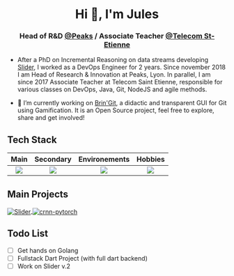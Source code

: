 <h1 align="center">Hi 👋, I'm Jules</h1>
<h3 align="center">Head of R&D <a href=https://peaks.fr/>@Peaks</a> / Associate Teacher <a href=https://www.telecom-st-etienne.fr/>@Telecom St-Etienne</a></h3>

- After a PhD on Incremental Reasoning on data streams developing [Slider](https://github.com/juleschevalier/slider/), I worked as a DevOps Engineer for 2 years. Since november 2018 I am Head of Research & Innovation at Peaks, Lyon. In parallel, I am since 2017 Associate Teacher at Telecom Saint Etienne, responsible for various classes on DevOps, Java, Git, NodeJS and agile methods.

- 🔭 <i class="devicon-flutter-plain colored"></i> I’m currently working on [Brin'Git](https://github.com/peaks/bringit), a didactic and transparent GUI for Git using Gamification. It is an Open Source project, feel free to explore, share and get involved!

## Tech Stack

| Main | Secondary | Environements | Hobbies |
|:----:|:---------:|:-------------:|:-------:|
| <img src="https://skillicons.dev/icons?i=flutter,dart,git,bash,java&theme=dark&perline=4"/> | <img src="https://skillicons.dev/icons?i=gitlab,linux,py,docker,latex,react,postgres&theme=dark&perline=4"/> | <img src="https://skillicons.dev/icons?i=linux,ubuntu,bash,vscodium,md,&theme=dark&perline=4"/> | <img src="https://skillicons.dev/icons?i=raspberrypi,arduino,latex,&theme=dark&perline=4"/> |

## Main Projects

<a href="https://github.com/juleschevalier/slider/">
  <img align="center" src="https://github-readme-stats.vercel.app/api/pin/?username=juleschevalier&repo=slider&show_icons=true&line_height=27&title_color=6aa6f8&text_color=8a919a&icon_color=6aa6f8&bg_color=22272e" alt="Slider" />
</a>

<a href="https://github.com/peaks/bringit/">
  <img align="center" src="https://github-readme-stats.vercel.app/api/pin/?username=peaks&repo=bringit&show_icons=true&line_height=27&title_color=6aa6f8&text_color=8a919a&icon_color=6aa6f8&bg_color=22272e" alt="crnn-pytorch" />
</a>

## Todo List

- [ ] Get hands on Golang
- [ ] Fullstack Dart Project (with full dart backend)
- [ ] Work on Slider v.2
